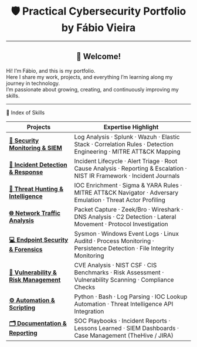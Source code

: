 <h1 align="center">🛡️ Practical Cybersecurity Portfolio by Fábio Vieira</h1>

---

<h2 align="center">👋 Welcome!</h2>

Hi! I’m Fábio, and this is my portfolio.  
Here I share my work, projects, and everything I’m learning along my journey in technology.  
I’m passionate about growing, creating, and continuously improving my skills.

---

 🧩 Index of Skills

| Projects | Expertise Highlight |
|-----------|---------------------|
| [**🧩 Security Monitoring & SIEM**](siem/) | Log Analysis · Splunk · Wazuh · Elastic Stack · Correlation Rules · Detection Engineering · MITRE ATT&CK Mapping |
| [**🚨 Incident Detection & Response**](incidents/) | Incident Lifecycle · Alert Triage · Root Cause Analysis · Reporting & Escalation · NIST IR Framework · Incident Journals |
| [**🎯 Threat Hunting & Intelligence**](threat-hunting/) | IOC Enrichment · Sigma & YARA Rules · MITRE ATT&CK Navigator · Adversary Emulation · Threat Actor Profiling |
| [**🌐 Network Traffic Analysis**](network-analysis/) | Packet Capture · Zeek/Bro · Wireshark · DNS Analysis · C2 Detection · Lateral Movement · Protocol Investigation |
| [**💻 Endpoint Security & Forensics**](endpoint/) | Sysmon · Windows Event Logs · Linux Auditd · Process Monitoring · Persistence Detection · File Integrity Monitoring |
| [**🧱 Vulnerability & Risk Management**](vulnerability-management/) | CVE Analysis · NIST CSF · CIS Benchmarks · Risk Assessment · Vulnerability Scanning · Compliance Checks |
| [**⚙️ Automation & Scripting**](automation/) | Python · Bash · Log Parsing · IOC Lookup Automation · Threat Intelligence API Integration |
| [**🗂️ Documentation & Reporting**](reports/) | SOC Playbooks · Incident Reports · Lessons Learned · SIEM Dashboards · Case Management (TheHive / JIRA) |

